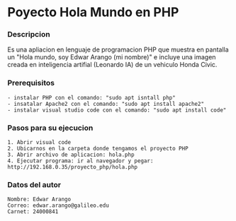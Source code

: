 # Poyecto Hola Mundo en PHP


### Descripcion
Es una apliacion en lenguaje de programacion PHP que muestra en pantalla un "Hola mundo, soy Edwar Arango (mi nombre)" e incluye una imagen creada en inteligencia artifial (Leonardo IA) de un vehiculo Honda Civic.


### Prerequisitos
	- instalar PHP con el comando: "sudo apt isntall php"
	- insatalar Apache2 con el comando: "sudo apt install apache2"
	- instalar visual studio code con el comando: "sudo apt install code" 


### Pasos para su ejecucion
	1. Abrir visual code
	2. Ubicarnos en la carpeta donde tengamos el proyecto PHP
	3. Abrir archivo de aplicacion: hola.php
	4. Ejecutar programa: ir al navegador y pegar: http://192.168.0.35/proyecto_php/hola.php


### Datos del autor 
	Nombre: Edwar Arango
	Correo: edwar.arango@galileo.edu
	Carnet: 24000841